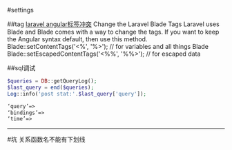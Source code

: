 
#settings

##tag
[laravel angular标签冲突](https://scotch.io/quick-tips/quick-tip-using-laravel-blade-with-angularjs)
Change the Laravel Blade Tags
Laravel uses Blade and Blade comes with a way to change the tags. If you want to keep the Angular syntax default, then use this method.
Blade::setContentTags('<%', '%>'); // for variables and all things Blade
Blade::setEscapedContentTags('<%%', '%%>'); // for escaped data


##sql调试
```php
$queries = DB::getQueryLog();
$last_query = end($queries);
Log::info('post stat:'.$last_query['query']);

‘query’=>
‘bindings’=>
‘time’=>
```

---
#坑
关系函数名不能有下划线
